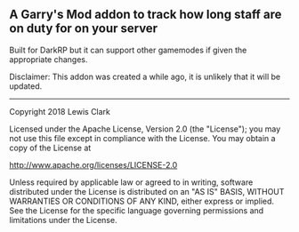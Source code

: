 ## A Garry's Mod addon to track how long staff are on duty for on your server ##

Built for DarkRP but it can support other gamemodes if given the appropriate changes.

Disclaimer: This addon was created a while ago, it is unlikely that it will be updated.

---

Copyright 2018 Lewis Clark

Licensed under the Apache License, Version 2.0 (the "License"); you may not use this file except in compliance with the License. You may obtain a copy of the License at

http://www.apache.org/licenses/LICENSE-2.0

Unless required by applicable law or agreed to in writing, software distributed under the License is distributed on an "AS IS" BASIS, WITHOUT WARRANTIES OR CONDITIONS OF ANY KIND, either express or implied. See the License for the specific language governing permissions and limitations under the License.

